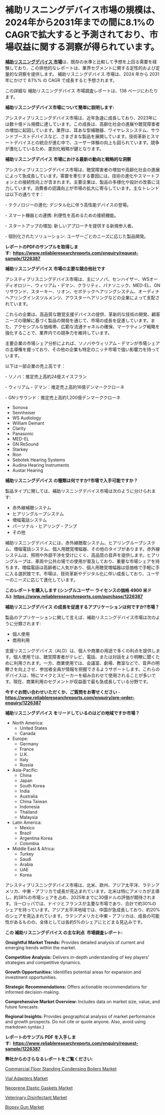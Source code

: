 <p><h1>補助リスニングデバイス市場の規模は、2024年から2031年までの間に8.1%のCAGRで拡大すると予測されており、市場収益に関する洞察が得られています。</h1></p><p data-sourcepos="1:1-1:157"><strong><a href="https://www.reliableresearchreports.com/assistive-listening-device-r1226387?utm_campaign=110&utm_medium=36&utm_source=Github&utm_content=ia&utm_term=07122024&utm_id=assistive-listening-device">補助リスニングデバイス 市場</a></strong>は、既存の水準と比較して予想を上回る需要を経験しており、この排他的なレポートは、業界セグメントに関する定性的および定量的な洞察を提供します。 補助リスニングデバイス 市場は、2024 年から 2031 年にかけて 8.1%% の CAGR で成長すると予想されます。</p>
<p data-sourcepos="3:1-3:50">この詳細な 補助リスニングデバイス 市場調査レポートは、138 ページにわたります。</p>
<p><strong>補助リスニングデバイス市場について簡単に説明します:</strong></p>
<p><p>アシスティブリスニングデバイス市場は、近年急速に成長しており、2023年には数十億ドル規模に達しています。この成長は、高齢化社会の進展や聴覚障害者の増加に起因しています。業界は、耳あな型補聴器、ワイヤレスシステム、サウンドブーストデバイスなど、さまざまな製品を展開しています。技術革新とスマートデバイスとの統合が進む中で、ユーザー体験の向上も図られています。競争が激化しているため、差別化戦略が鍵となります。</p></p>
<p><strong>補助リスニングデバイス 市場における最新の動向と戦略的な洞察</strong></p>
<p><p>アシスティブリスニングデバイス市場は、聴覚障害者の増加や高齢化社会の進展によって急成長しています。需要を牽引する要因には、技術の進化やスマートフォンとの接続性向上が含まれます。主要企業は、製品の多様化や設計の改善に注力しています。消費者の認識向上が市場の拡大に寄与しています。主なトレンドは以下の通りです：</p><p>- テクノロジーの進化: デジタル化に伴う高性能デバイスの登場。</p><p>- スマート機器との連携: 利便性を高めるための接続機能。</p><p>- スタートアップの増加: 新しいアプローチを提供する新規参入者。</p><p>- 個別化されたソリューション: ユーザーごとのニーズに応じた製品開発。</p></p>
<p><strong>レポートのPDFのサンプルを取得します</strong><strong>:&nbsp;&nbsp;<a href="https://www.reliableresearchreports.com/enquiry/request-sample/1226387?utm_campaign=110&utm_medium=36&utm_source=Github&utm_content=ia&utm_term=07122024&utm_id=assistive-listening-device">https://www.reliableresearchreports.com/enquiry/request-sample/1226387</a></strong></p>
<p><strong>補助リスニングデバイス 市場の主要な競合他社です</strong></p>
<p><p>アシスティブリスニングデバイス市場は、主にソノバ、センハイザー、WSオーディオロジー、ウィリアム・デマン、クラリティ、パナソニック、MED-EL、GNリサウンド、スターキー、リオン、セボテックヘアリングシステム、オーディナヘアリングインスツルメンツ、アウスターへアリングなどの企業によって支配されています。</p><p>これらの企業は、高品質な聴覚支援デバイスの提供、革新的な技術の開発、顧客ニーズの理解に基づく製品の開発を通じて、市場の成長を促進しています。また、アクセシブルな価格帯、広範な流通チャネルの確保、マーケティング戦略を強化することで、業界内での競争力を維持しています。</p><p>主要企業の市場シェア分析によれば、ソノバやウィリアム・デマンが市場シェアの主導権を握っており、その他の企業も特定のニッチ市場で強い影響力を持っています。</p><p>以下は一部企業の売上高です：</p><p>- ソノバ：推定売上高約24億スイスフラン</p><p>- ウィリアム・デマン：推定売上高約16億デンマーククローネ</p><p>- GNリサウンド：推定売上高約1,200億デンマーククローネ</p></p>
<p><ul><li>Sonova</li><li>Sennheiser</li><li>WS Audiology</li><li>William Demant</li><li>Clarity</li><li>Panasonic</li><li>MED-EL</li><li>GN ReSound</li><li>Starkey</li><li>Rion</li><li>Sebotek Hearing Systems</li><li>Audina Hearing Instruments</li><li>Austar Hearing</li></ul></p>
<p><strong>補助リスニングデバイス の種類は何ですか?市場で入手可能ですか？</strong></p>
<p>製品タイプに関しては、補助リスニングデバイス市場は次のように分けられます:</p>
<p><ul><li>赤外線補聴システム</li><li>ヒアリングループシステム</li><li>増幅電話システム</li><li>パーソナル・ヒアリング・アンプ</li><li>その他</li></ul></p>
<p><p>補助リスニングデバイスには、赤外線聴取システム、ヒアリングループシステム、増幅電話システム、個人用聴覚増幅器、その他のタイプがあります。赤外線システムは、照明や外部干渉を受けにくく、高品質の音声を提供します。ヒアリングループは、車両や公共の場での使用が普及しており、重要な市場シェアを持ちます。増幅電話は高齢者に人気があり、個人用聴覚増幅器は低価格で手軽に手に入る選択肢です。市場は、技術革新やデジタル化に伴い成長しており、ユーザーのニーズに応じて進化しています。</p></p>
<p><strong>このレポートを購入します (シングルユーザー ライセンスの価格 4900 米ドル):&nbsp;<a href="https://www.reliableresearchreports.com/purchase/1226387?utm_campaign=110&utm_medium=36&utm_source=Github&utm_content=ia&utm_term=07122024&utm_id=assistive-listening-device">https://www.reliableresearchreports.com/purchase/1226387</a></strong></p>
<p><strong>補助リスニングデバイス の成長を促進するアプリケーションは何ですか?市場？</strong></p>
<p>製品のアプリケーションに関して言えば、補助リスニングデバイス市場は次のように分類されます:</p>
<p><ul><li>個人使用</li><li>商用利用</li></ul></p>
<p><p>支援リスニングデバイス（ALD）は、個人や商業の用途で多くの利点を提供します。個人使用では、聴覚障害者がテレビ、電話、または対話をより明瞭に聞くために利用されます。一方、商業使用では、会議室、劇場、教室などで、音声の明瞭さを向上させ、参加者全員が情報を把握できるようサポートします。これらのデバイスは、特にマイクとスピーカーを組み合わせて使用されることが多いです。現在、商業利用のセグメントが収益面で最も急成長している分野です。</p></p>
<p><strong>今すぐお問い合わせいただくか、ご質問をお寄せください</strong><strong>&nbsp;</strong>-<strong><a href="https://www.reliableresearchreports.com/enquiry/pre-order-enquiry/1226387?utm_campaign=110&utm_medium=36&utm_source=Github&utm_content=ia&utm_term=07122024&utm_id=assistive-listening-device">https://www.reliableresearchreports.com/enquiry/pre-order-enquiry/1226387</a></strong></p>
<p><strong>補助リスニングデバイス をリードしているのはどの地域ですか市場？</strong></p>
<p><ul>
    <li>
        North America:
        <ul>
            <li>United States</li>
            <li>Canada</li>
        </ul>
    </li>
    <li>
        Europe:
        <ul>
            <li>Germany</li>
            <li>France</li>
            <li>U.K.</li>
            <li>Italy</li>
            <li>Russia</li>
        </ul>
    </li>
    <li>
        Asia-Pacific:
        <ul>
            <li>China</li>
            <li>Japan</li>
            <li>South Korea</li>
            <li>India</li>
            <li>Australia</li>
            <li>China Taiwan</li>
            <li>Indonesia</li>
            <li>Thailand</li>
            <li>Malaysia</li>
        </ul>
    </li>
    <li>
        Latin America:
        <ul>
            <li>Mexico</li>
            <li>Brazil</li>
            <li>Argentina Korea</li>
            <li>Colombia</li>
        </ul>
    </li>
    <li>
        Middle East & Africa:
        <ul>
            <li>Turkey</li>
            <li>Saudi</li>
            <li>Arabia</li>
            <li>UAE</li>
            <li>Korea</li>
        </ul>
    </li>
    </ul></p>
<p><p>アシスティブリスニングデバイス市場は、北米、欧州、アジア太平洋、ラテンアメリカ、中東・アフリカで成長が見込まれています。北米は特にアメリカが主導し、約38%の市場シェアを占め、2025年までに30億ドルの評価が期待されます。ヨーロッパでは、ドイツとフランスが主要な市場であり、合計で約30%のシェアを持っています。アジア太平洋地域では、中国が急成長しており、約20%のシェアを見込まれています。ラテンアメリカと中東・アフリカは、成長の可能性があるものの、全体としては各約5%のシェアにとどまる見込みです。</p></p>
<p><strong>この 補助リスニングデバイス の主な利点&nbsp; 市場調査レポート:</strong></p>
<p><strong>{Insightful Market Trends:</strong> Provides detailed analysis of current and emerging trends within the market.</p>
<p><strong>Competitive Analysis:</strong> Delivers in-depth understanding of key players' strategies and competitive dynamics.</p>
<p><strong>Growth Opportunities:</strong> Identifies potential areas for expansion and investment opportunities.</p>
<p><strong>Strategic Recommendations:</strong> Offers actionable recommendations for informed decision-making.</p>
<p><strong>Comprehensive Market Overview: </strong>Includes data on market size, value, and future forecasts.</p>
<p><strong>Regional Insights: </strong>Provides geographical analysis of market performance and growth prospects. Do not cite or quote anyone. Also, avoid using markdown syntax.}</p>
<p><strong>レポートのサンプル PDF を入手します:&nbsp;</strong><strong>&nbsp;<a href="https://www.reliableresearchreports.com/enquiry/request-sample/1226387?utm_campaign=110&utm_medium=36&utm_source=Github&utm_content=ia&utm_term=07122024&utm_id=assistive-listening-device">https://www.reliableresearchreports.com/enquiry/request-sample/1226387</a></strong></p>
<p></p>
<p><strong>弊社からのさらなるレポートをご覧ください:</strong></p>
<p><p><a href="https://issuu.com/reportprime-2/docs/commercial-floor-standing-condensing-boilers-marke?utm_campaign=110&utm_medium=36&utm_source=Github&utm_content=ia&utm_term=07122024&utm_id=assistive-listening-device">Commercial Floor Standing Condensing Boilers Market</a></p><p><a href="https://www.linkedin.com/pulse/global-vial-adapters-market-trends-forecasts-strategic-analysis-rhwdc?utm_campaign=110&utm_medium=36&utm_source=Github&utm_content=ia&utm_term=07122024&utm_id=assistive-listening-device">Vial Adapters Market</a></p><p><a href="https://github.com/globismark/Market-Research-Report-List-5/blob/main/neoprene-elastic-gaskets-market.md?utm_campaign=110&utm_medium=36&utm_source=Github&utm_content=ia&utm_term=07122024&utm_id=assistive-listening-device">Neoprene Elastic Gaskets Market</a></p><p><a href="https://www.linkedin.com/pulse/veterinary-disinfectant-market-investigation-industry-ecg0c?utm_campaign=110&utm_medium=36&utm_source=Github&utm_content=ia&utm_term=07122024&utm_id=assistive-listening-device">Veterinary Disinfectant Market</a></p><p><a href="https://issuu.com/reportprime-2/docs/biopsy-gun-market-size-2030.pptx?utm_campaign=110&utm_medium=36&utm_source=Github&utm_content=ia&utm_term=07122024&utm_id=assistive-listening-device">Biopsy Gun Market</a></p></p>